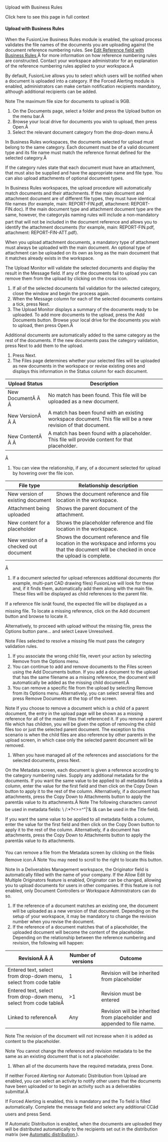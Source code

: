 Upload with Business Rules

Click here to see this page in full context

####  Upload with Business Rules

When the FusionLive Business Rules module is enabled, the upload process
validates the file names of the documents you are uploading against the
document reference numbering rules. See [ Edit Reference field with Business
Rules ](../Admin/Workspace_Settings/Edit_reference_field_B.htm#h) Â for more
information on how reference numbering rules are constructed. Contact your
workspace administrator for an explanation of the reference numbering rules
applied to your workspace.Â

By default, FusionLive allows you to select which users will be notified when
a document is uploaded into a category. If the Forced Alerting module is
enabled, administrators can make certain notification recipients mandatory,
although additional recipients can be added.

Note  The maximum file size for documents to upload is 9GB.

  1. On the Documents page, select a folder and press the Upload button on the menu bar.Â 
  2. Browse your local drive for documents you wish to upload, then press Open.Â 
  3. Select the relevant document category from the drop-down menu.Â 

In Business Rules workspaces, the documents selected for upload must belong to
the same category. Each document must be of a valid document type and its file
name must match the reference format defined for the selected category.Â

If the category rules state that each document must have an attachment, that
must also be supplied and have the appropriate name and file type. You can
also upload attachments of optional document types.

In Business Rules workspaces, the upload procedure will automatically match
documents and their attachments. If the main document and attachment document
are of different file types, they must have identical file names (for example,
main: REPORT-FIN.pdf, attachment: REPORT-FIN.doc). If the main document type
and attachment document type are the same, however, the categoryâs naming
rules will include a non-mandatory part that will not be included in the
document reference and allows you to identify the attachment documents (for
example, main: REPORT-FIN.pdf, attachment: REPORT-FIN-ATT.pdf).

When you upload attachment documents, a mandatory type of attachment must
always be uploaded with the main document. An optional type of attachment can
be uploaded on its own as long as the main document that it matches already
exists in the workspace.

The Upload Monitor will validate the selected documents and display the result
in the Message field. If any of the documents fail to upload you can remove
them from the upload by clicking on the cross icon.

  1. If all of the selected documents fail validation for the selected category, close the window and begin the process again. 
  2. When the Message column for each of the selected documents contains a tick, press Next. 
  3. The Upload Monitor displays a summary of the documents ready to be uploaded. To add more documents to the upload, press the Add Documents button. Browse your local drive for the documents you wish to upload, then press Open.Â 

Additional documents are automatically added to the same category as the rest
of the documents. If the new documents pass the category validation, press
Next to add them to the upload.

  1. Press Next. 
  2. The Files page determines whether your selected files will be uploaded as new documents in the workspace or revise existing ones and displays this information in the Status column for each document. 

Upload Status  |  Description   
---|---  
New DocumentÂ Â Â  |  No match has been found. This file will be uploaded as a new document.   
New VersionÂ Â Â  |  A match has been found with an existing workspace document. This file will be a new revision of that document.   
New ContentÂ Â Â  |  A match has been found with a placeholder. This file will provide content for that placeholder.   
  
Â

  1. You can view the relationship, if any, of a document selected for upload by hovering over the file icon. 

File type  |  Relationship description   
---|---  
New version of existing document  |  Shows the document reference and file location in the workspace.   
Attachment being uploaded  |  Shows the parent document of the attachment.   
New content for a placeholder  |  Shows the placeholder reference and file location in the workspace.   
New version of a checked out document  |  Shows the document reference and file location in the workspace and informs you that the document will be checked in once the upload is complete.   
  
Â

  1. If a document selected for upload references additional documents (for example, multi-part CAD drawing files) FusionLive will look for these and, if it finds them, automatically add them along with the main file. These files will be displayed as child references to the parent file. 

If a reference file isnât found, the expected file will be displayed as a
missing file. To locate a missing reference, click on the Add document button
and browse to locate it.

Alternatively, to proceed with upload without the missing file, press the
Options button pane... and select Leave Unresolved.

Note  Files selected to resolve a missing file must pass the category
validation rules.

  1. If you associate the wrong child file, revert your action by selecting Remove from the Options menu. 
  2. You can continue to add and remove documents to the Files screen using the Add Documents button. If you add a document to the upload that has the same filename as a missing reference, the document will automatically be added as the missing child document.Â 
  3. You can remove a specific file from the upload by selecting Remove from its Options menu. Alternatively, you can select several files and press Remove Documents at the top of the screen. 

Note  If you choose to remove a document which is a child of a parent
document, the entry in the upload page will be shown as a missing reference
for all of the master files that referenced it. If you remove a parent file
which has children, you will be given the option of removing the child files
too or just the selected parent document. The exception to this scenario is
when the child files are also reference by other parents in the upload screen,
in which case only the selected parent document will be removed.

  1. When you have managed all of the references and associations for the selected documents, press Next. 

On the Metadata screen, each document is given a reference according to the
category numbering rules. Supply any additional metadata for the documents. If
you want the same value to be applied to all metadata fields a column, enter
the value for the first field and then click on the Copy Down button to apply
it to the rest of the column. Alternatively, if a document has attachments,
press the Copy Down to Attachments button to apply the parentâs value to its
attachments.Â  Note  The following characters cannot be used in metadata
fields: \ /:*?<>=^"|'& (& can be used in the Title field).

If you want the same value to be applied to all metadata fields a column,
enter the value for the first field and then click on the Copy Down button to
apply it to the rest of the column. Alternatively, if a document has
attachments, press the Copy Down to Attachments button to apply the parentâs
value to its attachments.

You can remove a file from the Metadata screen by clicking on the fileâs
Remove icon.Â  Note  You may need to scroll to the right to locate this
button.

Note  In a Deliverables Management workspace, the Originator field is
automatically filled with the name of your company. If the Allow Edit by
Multiple Originators feature is enabled, Originator can be changed, allowing
you to upload documents for users in other companies. If this feature is not
enabled, only Document Controllers or Workspace Administrators can do so.

  1. If the reference of a document matches an existing one, the document will be uploaded as a new version of that document. Depending on the setup of your workspace, it may be mandatory to change the revision number when you revise the document. 
  2. If the reference of a document matches that of a placeholder, the uploaded document will become the content of the placeholder. Depending on the relationship between the reference numbering and revision, the following will happen: 

RevisionÂ Â Â  |  Number of versions  |  Outcome   
---|---|---  
Entered text, select from drop-down menu, select from code table  |  1  |  Revision will be inherited from placeholder   
Entered text, select from drop-down menu, select from code tableÂ  |  >1  |  Revision must be entered   
Linked to referenceÂ  |  Any  |  Revision will be inherited from placeholder and appended to file name.   
  
  
Note  The revision of the document will not increase when it is added as
content to the placeholder.

Note  You cannot change the reference and revision metadata to be the same as
an existing document that is not a placeholder.

  1. When all of the documents have the required metadata, press Done. 

If neither Forced Alerting nor Automatic Distribution from Upload are enabled,
you can select an activity to notify other users that the documents have been
uploaded or to begin an activity such as a deliverables submittal.Â

If Forced Alerting is enabled, this is mandatory and the To field is filled
automatically. Complete the message field and select any additional CCâd
users and press Send.

If Automatic Distribution is enabled, when the documents are uploaded they
will be distributed automatically to the recipients set out in the
distribution matrix (see [ Automatic distribution ](Automatic_fi.htm#h) ).

